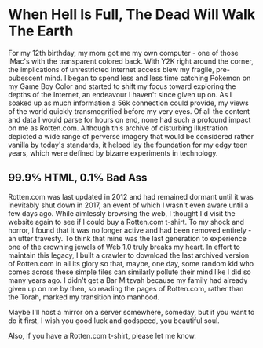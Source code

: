 # When Hell Is Full, The Dead Will Walk The Earth

For my 12th birthday, my mom got me my own computer - one of those iMac's with the transparent colored back. With Y2K right around the corner, the implications of unrestricted internet access blew my fragile, pre-pubescent mind. I began to spend less and less time catching Pokemon on my Game Boy Color and started to shift my focus toward exploring the depths of the Internet, an endeavour I haven't since given up on. As I soaked up as much information a 56k connection could provide, my views of the world quickly transmogrified before my very eyes. Of all the content and data I would parse for hours on end, none had such a profound impact on me as Rotten.com. Although this archive of disturbing illustration depicted a wide range of perverse imagery that would be considered rather vanilla by today's standards, it helped lay the foundation for my edgy teen years, which were defined by bizarre experiments in technology.  

## 99.9% HTML, 0.1% Bad Ass

Rotten.com was last updated in 2012 and had remained dormant until it was inevitably shut down in 2017, an event of which I wasn't even aware until a few days ago. While aimlessly browsing the web, I thought I'd visit the website again to see if I could buy a Rotten.com t-shirt. To my shock and horror, I found that it was no longer active and had been removed entirely - an utter travesty. To think that mine was the last generation to experience one of the crowning jewels of Web 1.0 truly breaks my heart. In effort to maintain this legacy, I built a crawler to download the last archived version of Rotten.com in all its glory so that, maybe, one day, some random kid who comes across these simple files can similarly pollute their mind like I did so many years ago. I didn't get a Bar Mitzvah because my family had already given up on me by then, so reading the pages of Rotten.com, rather than the Torah, marked my transition into manhood.  

Maybe I'll host a mirror on a server somewhere, someday, but if you want to do it first, I wish you good luck and godspeed, you beautiful soul. 

Also, if you have a Rotten.com t-shirt, please let me know. 